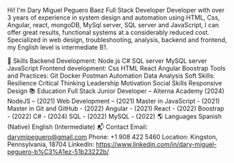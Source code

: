 Hi! I'm Dary Miguel Peguero Baez
Full Stack Developer
Developer with over 3 years of experience in system design and automation using HTML, Css, Angular, react, mongoDB, MySql server, SQL server and JavaScript, I can offer great results, functional systems at a considerably reduced cost. Specialized in web design, troubleshooting, analysis, backend and frontend, my English level is intermediate B1.  

🚀 Skills
Backend Development:
Node.js
C#
SQL server
MySQL server
JavaScript
Frontend development:
Css
HTML
React
Angular
Boostrap
Tools and Practices:
Git
Docker
Postman
Automation
Data Analysis
Soft Skills:
Resilience
Critical Thinking
Leadership
Motivation
Social Skills
Responsive Design
📚 Education
Full Stack Junior Developer – Alterna Academy (2024)
NodeJS – (2021)
Web Development – (2021)
Master in JavaScript - (2021)
Master in Git and GitHub - (2022)
Angular - (2021)
React - (2022)
Boostrap - (2022)
C# - (2024)
SQL - (2022)
MySQL - (2022)
🌎 Languages
Spanish (Native)
English (Intermediate)
📬 Contact
Email: darymipeguero@gmail.com
Phone: +1 908 422 5460
Location: Kingston, Pennsylvania, 18704
LinkedIn: https://www.linkedin.com/in/dary-miguel-peguero-b%C3%A1ez-51b23222b/
